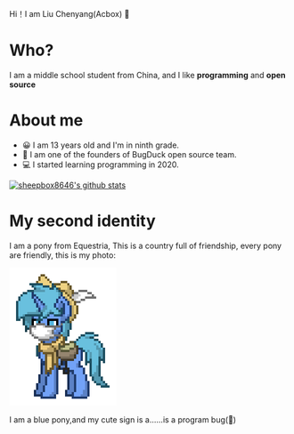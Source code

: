 Hi！I am Liu Chenyang(Acbox) 👋

# Who?

I am a middle school student from China, and I like **programming** and **open source**

# About me

* 😀 I am 13 years old and I'm in ninth grade.
* 👀 I am one of the founders of BugDuck open source team.
* 💻 I started learning programming in 2020.

[![sheepbox8646's github stats](https://github-readme-stats.vercel.app/api?username=sheepbox8646&show_icons=true&theme=dracula)](https://github.com/samzhangjy)

# My second identity

I am a pony from Equestria, This is a country full of friendship, every pony are friendly, this is my photo:

![My photo](./pony-town-Acbox-stand-blinking-4x.gif)

I am a blue pony,and my cute sign is a......is a program bug(🤣)
